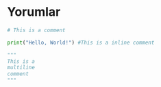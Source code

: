 # Yorumlar

```python
# This is a comment

print("Hello, World!") #This is a inline comment

"""
This is a
multiline
comment
"""
```
